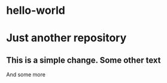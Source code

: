 # hello-world
Just another repository
===========
This is a simple change.
Some other text
-----------
And some more
